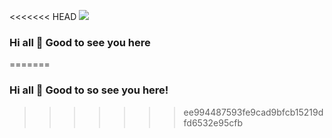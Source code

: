 <<<<<<< HEAD
![](https://github.com/user/banner.png)

### Hi all 👋 Good to see you here
=======
### Hi all 👋 Good to so see you here!
>>>>>>> ee994487593fe9cad9bfcb15219dfd6532e95cfb

<!--
**Znaffca/Znaffca** is a ✨ _special_ ✨ repository because its `README.md` (this file) appears on your GitHub profile.

Here are some ideas to get you started:

- 🔭 I’m currently working on ...
- 🌱 I’m currently learning ...
- 👯 I’m looking to collaborate on ...
- 🤔 I’m looking for help with ...
- 💬 Ask me about ...
- 📫 How to reach me: ...
- 😄 Pronouns: ...
- ⚡ Fun fact: ...
-->

